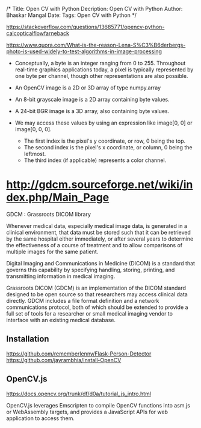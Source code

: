 /*
Title: Open CV with Python
Decription: Open CV with Python
Author: Bhaskar Mangal
Date: 
Tags: Open CV with Python
*/

https://stackoverflow.com/questions/13685771/opencv-python-calcopticalflowfarneback

https://www.quora.com/What-is-the-reason-Lena-S%C3%B6derbergs-photo-is-used-widely-to-test-algorithms-in-image-processing

* Conceptually, a byte is an integer ranging from 0 to 255. Throughout real-time graphics applications today, a pixel is typically represented by one byte per channel, though other representations are also possible.
* An OpenCV image is a 2D or 3D array of type numpy.array
* An 8-bit grayscale image is a 2D array containing byte values.
* A 24-bit BGR image is a 3D array, also containing byte values.

* We may access these values by using an expression like image[0, 0] or image[0, 0, 0].
  - The first index is the pixel's y coordinate, or row, 0 being the top.
  - The second index is the pixel's x coordinate, or column, 0 being the leftmost.
  - The third index (if applicable) represents a color channel.


# http://gdcm.sourceforge.net/wiki/index.php/Main_Page

GDCM : Grassroots DICOM library

Whenever medical data, especially medical image data, is generated in a clinical environment, that data must be stored such that it can be retrieved by the same hospital either immediately, or after several years to determine the effectiveness of a course of treatment and to allow comparisons of multiple images for the same patient.

Digital Imaging and Communications in Medicine (DICOM) is a standard that governs this capability by specifying handling, storing, printing, and transmitting information in medical imaging.

Grassroots DICOM (GDCM) is an implementation of the DICOM standard designed to be open source so that researchers may access clinical data directly. GDCM includes a file format definition and a network communications protocol, both of which should be extended to provide a full set of tools for a researcher or small medical imaging vendor to interface with an existing medical database.

## Installation
https://github.com/rememberlenny/Flask-Person-Detector
https://github.com/jayrambhia/Install-OpenCV

## OpenCV.js
https://docs.opencv.org/trunk/df/d0a/tutorial_js_intro.html

OpenCV.js leverages Emscripten to compile OpenCV functions into asm.js or WebAssembly targets, and provides a JavaScript APIs for web application to access them.
